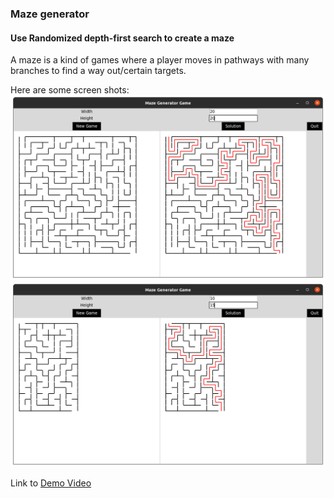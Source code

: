 ### Maze generator

#### Use Randomized depth-first search to create a maze
A maze is a kind of games where a player moves in pathways with many branches to find a way
out/certain targets.

Here are some screen shots:
![alt text](https://github.com/ngnhtrg/MazeGenerator/blob/dev/demo/Example_20x20.png)
![alt text](https://github.com/ngnhtrg/MazeGenerator/blob/dev/demo/Example_10x15.png)

Link to [Demo Video](https://drive.google.com/drive/folders/1ITDvA07EhP5tSuRzHv43zr5Eq-xvm3HX?usp=sharing)
